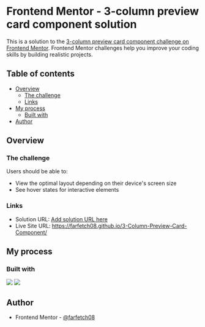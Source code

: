 # Frontend Mentor - 3-column preview card component solution

This is a solution to the [3-column preview card component challenge on Frontend Mentor](https://www.frontendmentor.io/challenges/3column-preview-card-component-pH92eAR2-). Frontend Mentor challenges help you improve your coding skills by building realistic projects. 

## Table of contents

- [Overview](#overview)
  - [The challenge](#the-challenge)
  - [Links](#links)
- [My process](#my-process)
  - [Built with](#built-with)
- [Author](#author)
  
## Overview

### The challenge

Users should be able to:

- View the optimal layout depending on their device's screen size
- See hover states for interactive elements

### Links

- Solution URL: [Add solution URL here](https://your-solution-url.com)
- Live Site URL: https://farfetch08.github.io/3-Column-Preview-Card-Component/
## My process

### Built with

![](https://img.shields.io/badge/HTML_5-%23E34F26?style=for-the-badge&logo=html5&logoColor=white)
![](https://img.shields.io/badge/CSS_3-%231572B6?style=for-the-badge&logo=css3&logoColor=white)



## Author

- Frontend Mentor - [@farfetch08](https://www.frontendmentor.io/profile/farfetch08)

